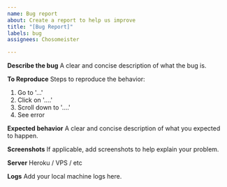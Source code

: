 ```yaml
---
name: Bug report
about: Create a report to help us improve
title: "[Bug Report]"
labels: bug
assignees: Chosomeister

---
```


**Describe the bug**
A clear and concise description of what the bug is.

**To Reproduce**
Steps to reproduce the behavior:
1. Go to '...'
2. Click on '....'
3. Scroll down to '....'
4. See error

**Expected behavior**
A clear and concise description of what you expected to happen.

**Screenshots**
If applicable, add screenshots to help explain your problem.

**Server**
Heroku / VPS / etc

**Logs**
Add your local machine logs here.
